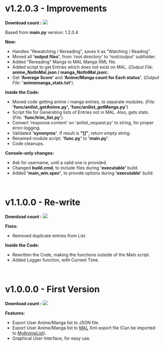 # v1.2.0.3 - Improvements
**Download count :** [![](https://img.shields.io/github/downloads/Jacekun/AniPy/v1.2.0.3/total.svg)]() <br>

Based from **main.py** version: 1.2.0.4 <br>

**New:**
- Handles "Rewatching / Rereading", saves it as "Watching / Reading".
- Moved all **'output files'**, from *'root directory'* to *'root/output'* subfolder.
- Added "Rereading" Manga to MAL Manga XML file.
- Added script to get Entries which does not exist on MAL. (*Output File:* **anime_NotInMal.json / manga_NotInMal.json**).
- Get **'Average Score'** and **'Anime/Manga count for Each status'**. (*Output File:* **'animemanga_stats.txt'**).

**Inside the Code:**
- Moved code getting anime / manga entries, to separate modules. (*File:* **'func/anilist_getAnime.py', 'func/anilist_getManga.py'**)
- Script file for Generating lists of Entries not in MAL. Also, gets stats. (*File:* **'func/trim_list.py'**).
- Convert 'response.content' on 'anilist_request.py' to string, for proper error-logging.
- Validated **'synonyms'**. If result is **"[]"**, return *empty string*.
- Renamed module script: **'func.py'** to **'main.py'**.
- Code cleanups.

**Console-only changes:**
- Ask for username, until a valid one is provided.
- Changed **build.cmd**, to include files during **'executable'** build.
- Added **'main_win.spec'**, to provide options during **'executable'** build.

<br>

# v1.1.0.0 - Re-write
**Download count :** [![](https://img.shields.io/github/downloads/Jacekun/AniPy/v1.1.0.0/total.svg)]() <br>

**Fixes:**
- Removed duplicate entries from List.

**Inside the Code:**
- Rewritten the Code, making the functions outside of the Main script.
- Added Logger function, with Current Time.

<br>

# v1.0.0.0 - First Version
**Download count :** [![](https://img.shields.io/github/downloads/Jacekun/AniPy/v1.0.0.0/total.svg)]() <br>

**Features:**
- Export User Anime/Manga list to JSON file.
- Export User Anime/Manga list to [MAL](https://myanimelist.net/) Xml export file (Can be imported to [MyAnimeList](https://myanimelist.net/import.php)).
- Graphical User Interface, for easy use.